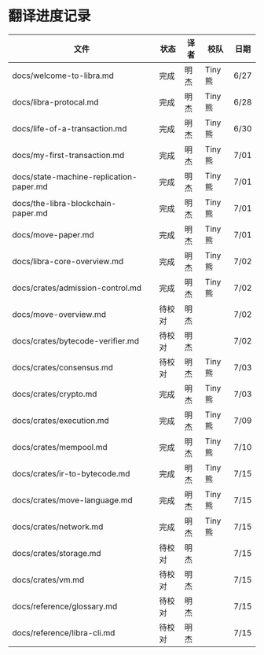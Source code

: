# 翻译进度记录



| 文件              | 状态 |   译者   |  校队  | 日期 |
| ----------------- | ---- | ------- | ------ | ---- |
| docs/welcome-to-libra.md         | 完成 | 明杰 | Tiny熊 | 6/27 |
| docs/libra-protocal.md         | 完成 | 明杰 | Tiny熊 | 6/28 |
| docs/life-of-a-transaction.md         | 完成 | 明杰 | Tiny熊 | 6/30 |
| docs/my-first-transaction.md         | 完成 | 明杰 | Tiny熊 | 7/01 |
| docs/state-machine-replication-paper.md         | 完成 | 明杰 | Tiny熊 |  7/01 |
| docs/the-libra-blockchain-paper.md         | 完成 | 明杰 | Tiny熊 |  7/01 |
| docs/move-paper.md         | 完成 | 明杰 | Tiny熊 |  7/01 |
| docs/libra-core-overview.md         | 完成 | 明杰 | Tiny熊 |  7/02 |
| docs/crates/admission-control.md          | 完成 | 明杰 | Tiny熊  |  7/02 |
| docs/move-overview.md        | 待校对 | 明杰 |   |  7/02 |
| docs/crates/bytecode-verifier.md        | 待校对 | 明杰 |   |  7/02 |
| docs/crates/consensus.md        | 待校对 | 明杰 | Tiny熊  |  7/03 |
| docs/crates/crypto.md        | 完成 | 明杰 | Tiny熊  |  7/03 |
| docs/crates/execution.md        | 完成 | 明杰 | Tiny熊  |  7/09 |
| docs/crates/mempool.md        | 完成 | 明杰 | Tiny熊  |  7/10 |
| docs/crates/ir-to-bytecode.md    | 完成 | 明杰 |  Tiny熊 |  7/15 |
| docs/crates/move-language.md  | 完成 | 明杰 | Tiny熊  |  7/15 |
| docs/crates/network.md  | 完成 | 明杰 | Tiny熊 |  7/15 |
| docs/crates/storage.md  | 待校对 | 明杰 |   |  7/15 |
| docs/crates/vm.md  | 待校对 | 明杰 |   |  7/15 |
| docs/reference/glossary.md  | 待校对 | 明杰 |   |  7/15 |
| docs/reference/libra-cli.md | 待校对 | 明杰 |   |  7/15 |
